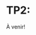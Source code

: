 # TP2:

À venir!

<!--
import CommentCommitPush from '/comment-commit-push.mdx';

# TP2: Julie Pro Plus!

## Consignes (20% de la note finale)
- Lisez toutes les instructions et la grille de correction avant de commencer
- Vous **DEVEZ** faire au moins les migrations et les commits demandés mais vous pouvez en faire plus sans problème, tant que vous les documentez correctement


![Image Reference](/tps/tp2/uploadFolder.png)

:::danger

Git n'aime pas les répertoires vide et à effacera le répertoire wwwroot/images/upload qui est utilisé pour générer les images d'entraîneurs. Il faut recréer le répertoire pour que ça fonctionne et que les entraîneurs soient générés correctement.

:::

## Terminez de mettre en place **i18n**
#### Ce qui est déjà fait :
   - Les packages nuget sont installés
   - Les **vues** sont déjà traduites!
   - Les **modèles** aussi!
   - Le Inject du **IViewLocalizer** est aussi déjà présent

#### Ce qu’il faut faire :
   - Il faut configurer **i18n** dans **Program.cs**. Les fichiers de traduction **resx** se trouvent dans le répertoire ** /i18n/ **
   - Il faut ajouter une fonction **SetLanguage** au **HomeController**
   - Il manque le commutateur de langue dans le **_Layout**. Utilisez une vue partielle et nommez-la **_SelectLanguage**
   - Finalement, il faut gérer la culture correctement en ajoutant les librairies nécessaires et en modifiant la vue partielle **_ValidationScriptsPartial**. (C'est pas facile de tester cette partie pour l'instant, mais une fois que vous aurez besoin de créer des entrées avec des valeurs décimales, assurez-vous que vous pouvez modifier une entreé avec un nombre avec une décimale en français et en anglais sans problème)

<CommentCommitPush/>

## Faites fonctionner le filtre

1. Implémentez la fonction **Filter** du **TrainerController**
2. Implémenter la méthode **GetAllAsync** du service **TrainerService** pour prendre en compte les paramètres de pagination de **TrainerSearchViewModelFilter**
3. Dans la même méthode, il faut également ajouter des **Where** pour filtrer selon chacun des critères de recherche de **TrainerSearchViewModelFilter**
4. Pour le SelectList de certification centers, il faut obtenir le **CertificationCenter** (une simple string) de toutes les certifications et enlever les doublons, car il est possible que plusieurs certifications aient le même **CertificationCenter**.

:::info

Voici comment faire une requête pour une condition optionnelle dans Linq et ne filtrer que lorsque l'on sélectionne une valeur dans le filtre. 

:::

```csharp

.Where(x=> filter.SelectedCategoryId == null || x.CategoryId == filter.SelectedCategoryId ).ToList() 

```

<CommentCommitPush/>

## Affichez le détail d'un **Trainer** dans la page **Trainer/Index**

1. Écrivez du javascript pour ajouter la classe **show** à l’élément enfant **aside** lorsqu'on survole le **card** d’un entraîneur.
2. Écrivez du javascript pour retirer la classe **show** à l’élément enfant **aside** lorsqu'on ne survole plus le **card**.

:::info

 Comme **aside** est un enfant de **card**, si l'utilisateur bouge sa souris à l'extérieur de la photo de l'entraîneur vers le **aside**, la souris est toujours techniquement au dessus de **card** et ça ne cause pas d'évênement **onmouseout**. **Ça tombe bien, c'est exactement ce que l'on veut!**

:::

![Image Reference](/tps/tp2/showDetails.png)

:::danger

 Cette vue de détail (encadrée en rouge) est uniquement en anglais et ce n'est pas un problème pour ce TP. Vous n'avez **PAS** à la traduire.

:::

<CommentCommitPush/>

## Faire fonctionner la pagination

1. Il faut maintenant utiliser **Items** du modèle **TrainerSearchViewModel** qui est un **IPagniatedList&ltTrainer&gt** pour bien afficher les liens de navigations
2. Mettez le code pour que l’ensemble des pages disponibles soient affichées dans la pagination.
3. Ajoutez la logique que **Previous** et **Next** fonctionnent et s'affichent lorsque nécessaire. 

![Image Reference](/tps/tp2/navigation.png)

4. Ajoutez le javascript (l'utilisation de jQuery est permise, mais pas obligatoire) pour que la page change dans le filtre du formulaire et qu'il se soumette automatiquement lorsqu'on clique sur un élément de pagination (incluant Previous et Next). Utilisez les attributs **data-page-id** qui sont déjà là sur les éléments de navigation. Il y a plusieurs façon d'obtenir le même résultat, mais voici les grandes étapes nécesaires en JS :
   - Exécuter une fonction JS lorsqu'un élément de pagnination est cliqué.
   - Obtenir la valeur du **data-page-id** de l'élément sur lequel l'utilisateur a cliqué.
   - Obtenir l'élément qui contient l'information du **SeletectedPageIndex** (libre à vous d'ajouter un Id pour vous aider à l'obtenir plus facilement)
   ![Image Reference](/tps/tp2/SelectPageIndex.png)
   - Modifier la valeur de l'élément en question
5. Une fois que votre navigation fonctionne bien, mettez le **SelectedPageIndex** (l'élément mentionné dans le point précédent) en **type="hidden"** et supprimez le libellé (label associé).

<CommentCommitPush/>

## Générez les vues et contrôleur (RecordController) du modèle Record

:::warning

 Au moment de générez le contrôleur il faut le nommer **RecordController** et non pas **RecordsController** (Donc, pas de s!).
 C'est important car les liens existants et les fichiers de traduction utilisent tous Record et non pas Records!

:::

:::warning

La génération de contrôleur utilisent des [bind] pour les actions post de Create et Edit. À moins que vous soyez déjà familié avec leur utilisation, vous pouvez simplement les retirer.

:::

1. Générez un contrôleur MVC avec ses vues pour le modèle Record. (Un lien vers cette vue existe déjà dans la barre de navigation)
2. Lorsqu’il y a un dropdown, au lieu de le mettre dans le ViewData ou le ViewBag, faites un ViewModel (**RecordViewModel**) (ou plusieurs) avec les SelectList et les informations du modèle.

:::warning

Il existe déjà des fichiers .resx pour le view model **RecordViewModel**. Si vous utilisez un autre nom ou utiliez d'autres view models, il faudra s'assurer de faire fonctionner la traduction.

:::

3. Lorsque vous affichez **Trainer**:
   - Affichez le **nom complet** du **Trainer**
4. Lorsque vous affichez **Discipline** 
   - Affichez le **nom** de la **Discipline**
5. Faites un **service** pour utiliser ce/ces ViewModels
6. Utilisez le **service** dans le contrôleur 


<CommentCommitPush/>

## Ajoutez une vue pour voir les **Records** d'un **Trainer**
1. Ajoutez une action à votre contrôleur qui permet de voir les **Records** d'un **Trainer** Record/TrainerIndex(int trainerId)
   - Il existe déjà un icône de trophé sur la vue détaillé du Trainer qui doit permettre d'afficher cette page
2. Ajoutez également la vue nécessaire

<CommentCommitPush/>

## Vérification de la traduction

1. Assurez-vous que vos nouvelles pages sont toutes bien traduites 
   - Les resx sont généralement déjà là, utilisez-les
   - Il manque la traduction des messages d’erreur
   - Il faut parfois utiliser un IViewLocalizer pour certaines parties

<CommentCommitPush/>

## Injection du ILogger

1. Injectez le ILogger dans le contrôleur Record 
   - Dans les actions Create et Edit
   - Affichez dans la console les logs de type erreur
   - Affichez dans la console les logs de type information sur la création et modification de **Records** (nom du **Trainer**, **Discipline** et date de la création/modification)

<CommentCommitPush/>

## BONUS
1. Exécuter le filtre lorsqu’on change n’importe quel paramètre du filtre

:::danger

Une fois que vous avez terminé votre TP, il est temps de merger votre branche **TP1** dans votre branche **Main**.

:::

## Grille de correction

| Tâche | Nb Points |
| :--- | :----: |
| Terminer de mettre en place i18n | 2 |
| Faire fonctionner le filtre | 3 |
| Afficher le détail d'un Trainer | 1 |
| Faire fonctionner la pagination | 4 |
| Ajouter RecordController | 5 |
| Ajouter une vue pour les records d'un entraîneur | 2 |
| ILogger | 1 |
| Traduire le contenu ajouté | 2 |
| **Total** | ** /20 ** |
| Point bonus | 1 |

-->